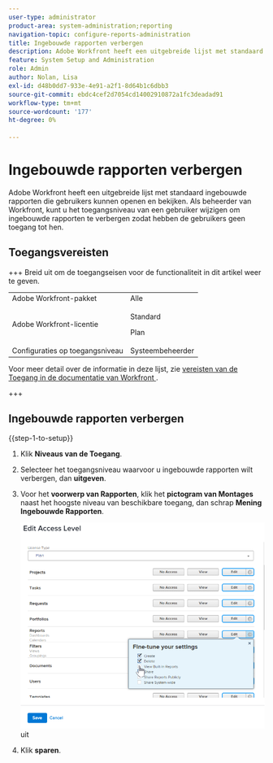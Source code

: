 ```yaml
---
user-type: administrator
product-area: system-administration;reporting
navigation-topic: configure-reports-administration
title: Ingebouwde rapporten verbergen
description: Adobe Workfront heeft een uitgebreide lijst met standaard ingebouwde rapporten die gebruikers kunnen openen en bekijken. Als beheerder van Workfront, kunt u het toegangsniveau van een gebruiker wijzigen om ingebouwde rapporten te verbergen zodat hebben de gebruikers geen toegang tot hen.
feature: System Setup and Administration
role: Admin
author: Nolan, Lisa
exl-id: d48b0dd7-933e-4e91-a2f1-8d64b1c6dbb3
source-git-commit: ebdc4cef2d7054cd14002910872a1fc3deadad91
workflow-type: tm+mt
source-wordcount: '177'
ht-degree: 0%

---
```


# Ingebouwde rapporten verbergen

Adobe Workfront heeft een uitgebreide lijst met standaard ingebouwde rapporten die gebruikers kunnen openen en bekijken. Als beheerder van Workfront, kunt u het toegangsniveau van een gebruiker wijzigen om ingebouwde rapporten te verbergen zodat hebben de gebruikers geen toegang tot hen.

## Toegangsvereisten

+++ Breid uit om de toegangseisen voor de functionaliteit in dit artikel weer te geven.

<table style="table-layout:auto"> 
 <col> 
 <col> 
 <tbody> 
  <tr> 
   <td role="rowheader">Adobe Workfront-pakket</td> 
   <td>Alle</td> 
  </tr> 
  <tr> 
  <tr> 
   <td role="rowheader">Adobe Workfront-licentie</td> 
   <td><p>Standard</p>
       <p>Plan</p></td>
  </tr> 
  </tr> 
  <tr> 
   <td role="rowheader">Configuraties op toegangsniveau</td> 
   <td>Systeembeheerder</td>
  </tr> 
 </tbody> 
</table>

Voor meer detail over de informatie in deze lijst, zie [&#x200B; vereisten van de Toegang in de documentatie van Workfront &#x200B;](/help/quicksilver/administration-and-setup/add-users/access-levels-and-object-permissions/access-level-requirements-in-documentation.md).

+++

## Ingebouwde rapporten verbergen

{{step-1-to-setup}}

1. Klik **Niveaus van de Toegang**.
1. Selecteer het toegangsniveau waarvoor u ingebouwde rapporten wilt verbergen, dan **uitgeven**.
1. Voor het **voorwerp van Rapporten**, klik het **pictogram van Montages** naast het hoogste niveau van beschikbare toegang, dan schrap **Mening Ingebouwde Rapporten**.

   ![&#x200B; geef toegangsniveau &#x200B;](assets/edit-access-level.png) uit

1. Klik **sparen**.
